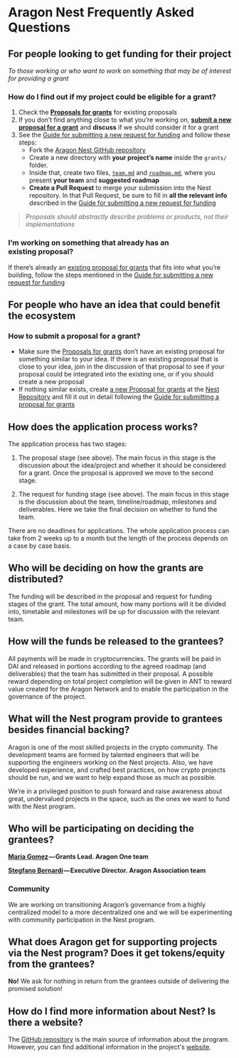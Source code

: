 # Aragon Nest Frequently Asked Questions

## **For people looking to get funding for their project**
_To those working or who want to work on something that may be of interest for providing a grant_

### **How do I find out if my project could be eligible for a grant?**
1. Check the [**Proposals for grants**](https://github.com/aragon/nest/issues) for existing proposals
2. If you don’t find anything close to what you’re working on, [**submit a new proposal for a grant**](https://github.com/aragon/nest/issues/new) and **discuss** if we should consider it for a grant
3. See the [Guide for submitting a new request for funding](Guide_for_submitting_a_request_for_funding.md) and follow these steps:
    - Fork the [Aragon Nest GitHub repository](https://github.com/aragon/nest)
    - Create a new directory with **your project’s name** inside the `grants/` folder. 
    - Inside that, create two files, [`team.md`](.github/templates/team.md) and [`roadmap.md`](.github/templates/roadmap.md), where you present **your team** and **suggested roadmap**
    - **Create a Pull Request** to merge your submission into the Nest repository. In that Pull Request, be sure to fill in **all the relevant info** described in the [Guide for submitting a new request for funding](Guide_for_submitting_a_request_for_funding.md)
> _Proposals should abstractly describe problems or products, not their implementations_

### **I’m working on something that already has an existing proposal?**
If there’s already an [existing proposal for grants](https://github.com/aragon/nest/issues) that fits into what you’re building, follow the steps mentioned in the [Guide for submitting a new request for funding](Guide_for_submitting_a_request_for_funding.md)

## **For people who have an idea that could benefit the ecosystem**
### **How to submit a proposal for a grant?**
- Make sure the [Proposals for grants](https://github.com/aragon/nest/issues) don’t have an existing proposal for something similar to your idea. If there is an existing proposal that is close to your idea, join in the discussion of that proposal to see if your proposal could be integrated into the existing one, or if you should create a new proposal
- If nothing similar exists, create [a new Proposal for grants](https://github.com/aragon/nest/issues/new) at the [Nest Repository](https://github.com/aragon/nest/) and fill it out in detail following the [Guide for submitting a proposal for grants](Guide_for_submitting_a_proposal_for_grants.md)

## **How does the application process works?**
The application process has two stages:

1. The proposal stage (see above). The main focus in this stage is the discussion about the idea/project and whether it should be considered for a grant. Once the proposal is approved we move to the second stage.

2. The request for funding stage (see above). The main focus in this stage is the discussion about the team, timeline/roadmap, milestones and deliverables. Here we take the final decision on whether to fund the team.

There are no deadlines for applications. The whole application process can take from 2 weeks up to a month but the length of the process depends on a case by case basis.

## **Who will be deciding on how the grants are distributed?**
The funding will be described in the proposal and request for funding stages of the grant. The total amount, how many portions will it be divided into, timetable and milestones will be up for discussion with the relevant team.

## **How will the funds be released to the grantees?**
All payments will be made in cryptocurrencies. The grants will be paid in DAI and released in portions according to the agreed roadmap (and deliverables) that the team has submitted in their proposal. A possible reward depending on total project completion will be given in ANT to reward value created for the Aragon Network and to enable the participation in the governance of the project.

## **What will the Nest program provide to grantees besides financial backing?**
Aragon is one of the most skilled projects in the crypto community. The development teams are formed by talented engineers that will be supporting the engineers working on the Nest projects. Also, we have developed experience, and crafted best practices, on how crypto projects should be run, and we want to help expand those as much as possible. 

We’re in a privileged position to push forward and raise awareness about great, undervalued projects in the space, such as the ones we want to fund with the Nest program.

## **Who will be participating on deciding the grantees?**

**[Maria Gomez](https://blog.aragon.one/team-interviews-maria-aragons-head-of-strategy-and-operations-17c2a758aaf3) — Grants Lead. Aragon One team**

**[Stegfano Bernardi](https://blog.aragon.org/welcoming-stefano-to-the-aragon-association/) — Executive Director. Aragon Association team**

### **Community**

We are working on transitioning Aragon’s governance from a highly centralized model to a more decentralized one and we will be experimenting with community participation in the Nest program.

## **What does Aragon get for supporting projects via the Nest program? Does it get tokens/equity from the grantees?**
**No!** We ask for nothing in return from the grantees outside of delivering the promised solution!

## **How do I find more information about Nest? Is there a website?**
The [GitHub repository](https://github.com/aragon/nest) is the main source of information about the program. However, you can find additional information in the project's [website](https://aragon.org/project/grants).
